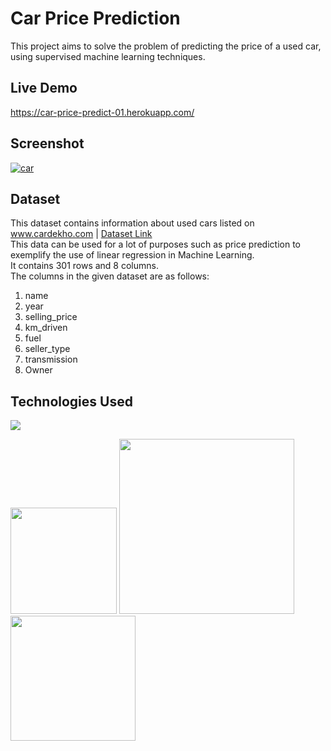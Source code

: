 # Car Price Prediction
This project aims to solve the problem of predicting the price of a used car, using supervised machine learning techniques. 

## Live Demo
https://car-price-predict-01.herokuapp.com/

## Screenshot
[![car](https://user-images.githubusercontent.com/73738015/103065286-3d63bb80-45dc-11eb-877a-4e52308b9e69.JPG)](https://car-price-predict-01.herokuapp.com/
)

## Dataset
This dataset contains information about used cars listed on www.cardekho.com | [Dataset Link](https://www.kaggle.com/nehalbirla/vehicle-dataset-from-cardekho?select=car+data.csv) </br>
This data can be used for a lot of purposes such as price prediction to exemplify the use of linear regression in Machine Learning.  </br>
It contains 301 rows and 8 columns.  </br>
The columns in the given dataset are as follows:  </br>
1. name </br>
2. year  </br>
3. selling_price </br>
4. km_driven </br>
5. fuel </br>
5. seller_type </br>
7. transmission </br>
8. Owner </br>

## Technologies Used

![](https://forthebadge.com/images/badges/made-with-python.svg)

[<img target="_blank" src="https://flask.palletsprojects.com/en/1.1.x/_images/flask-logo.png" width=170>](https://flask.palletsprojects.com/en/1.1.x/) [<img target="_blank" src="https://number1.co.za/wp-content/uploads/2017/10/gunicorn_logo-300x85.png" width=280>](https://gunicorn.org) [<img target="_blank" src="https://scikit-learn.org/stable/_static/scikit-learn-logo-small.png" width=200>](https://scikit-learn.org/stable/) 
